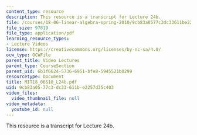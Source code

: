 ```yaml
---
content_type: resource
description: This resource is a transcript for Lecture 24b.
file: /courses/18-06-linear-algebra-spring-2010/9cb83a0577c3dc33611be2257d35c403_MIT18_06S10_L24b.pdf
file_size: 97819
file_type: application/pdf
learning_resource_types:
- Lecture Videos
license: https://creativecommons.org/licenses/by-nc-sa/4.0/
ocw_type: OCWFile
parent_title: Video Lectures
parent_type: CourseSection
parent_uid: 6b1f6624-5736-6951-bfe8-5945521b0299
resourcetype: Document
title: MIT18_06S10_L24b.pdf
uid: 9cb83a05-77c3-dc33-611b-e2257d35c403
video_files:
  video_thumbnail_file: null
video_metadata:
  youtube_id: null
---
```

This resource is a transcript for Lecture 24b.